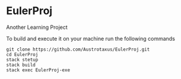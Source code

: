 # EulerProj
Another Learning Project

То build and execute it on your machine run the following commands

```console
git clone https://github.com/Austrotaxus/EulerProj.git
cd EulerProj
stack stetup
stack build
stack exec EulerProj-exe
```
